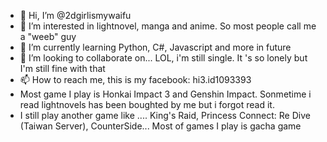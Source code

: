 - 👋 Hi, I’m @2dgirlismywaifu
- 👀 I’m interested in lightnovel, manga and anime. So most people call me a "weeb" guy
- 🌱 I’m currently learning Python, C#, Javascript and more in future
- 💞️ I’m looking to collaborate on... LOL, i'm still single. It 's so lonely but I'm still fine with that
- 📫 How to reach me, this is my facebook: hi3.id1093393
- Most game I play is Honkai Impact 3 and Genshin Impact. Sonmetime i read lightnovels has been boughted by me but i forgot read it.
- I still play another game like .... King's Raid, Princess Connect: Re Dive (Taiwan Server), CounterSide... Most of games I play is gacha game

<!---
2dgirlismywaifu/2dgirlismywaifu is a ✨ special ✨ repository because its `README.md` (this file) appears on your GitHub profile.
You can click the Preview link to take a look at your changes.
--->

